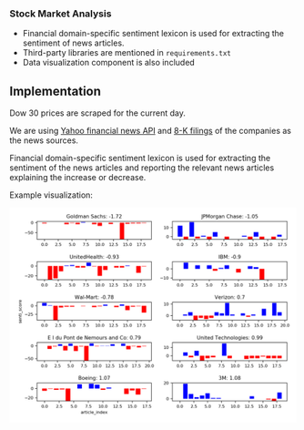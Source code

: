 ### Stock Market Analysis

 - Financial domain-specific sentiment lexicon is used for extracting the sentiment of news articles.
 - Third-party libraries are mentioned in `requirements.txt`
 - Data visualization component is also included

## Implementation

Dow 30 prices are scraped for the current day.

We are using [Yahoo financial news API](https://developer.yahoo.com/finance/company.html) and [8-K filings](https://www.sec.gov) of the companies
as the news sources.

Financial domain-specific sentiment lexicon is used for extracting the sentiment of the news articles and reporting the relevant news articles explaining the increase or decrease.

Example visualization:

![sentiment-viz](https://github.com/GauthamGoli/sma/raw/master/test_result.png)